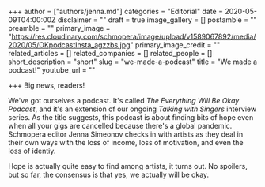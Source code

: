 +++
author = ["authors/jenna.md"]
categories = "Editorial"
date = 2020-05-09T04:00:00Z
disclaimer = ""
draft = true
image_gallery = []
postamble = ""
preamble = ""
primary_image = "https://res.cloudinary.com/schmopera/image/upload/v1589067892/media/2020/05/OKpodcastInsta_agzzbs.jpg"
primary_image_credit = ""
related_articles = []
related_companies = []
related_people = []
short_description = "short"
slug = "we-made-a-podcast"
title = "We made a podcast!"
youtube_url = ""

+++
Big news, readers!

We've got ourselves a podcast. It's called _The Everything Will Be Okay Podcast_, and it's an extension of our ongoing _Talking with Singers_ interview series. As the title suggests, this podcast is about finding bits of hope even when all your gigs are cancelled because there's a global pandemic. Schmopera editor Jenna Simeonov checks in with artists as they deal in their own ways with the loss of income, loss of motivation, and even the loss of identiy. 

Hope is actually quite easy to find among artists, it turns out. No spoilers, but so far, the consensus is that yes, we actually will be okay.